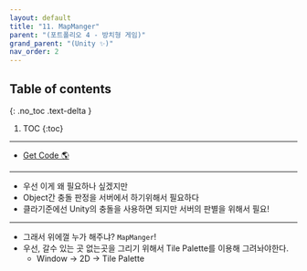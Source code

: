 ```yaml
---
layout: default
title: "11. MapManger"
parent: "(포트폴리오 4 - 방치형 게임)"
grand_parent: "(Unity ✨)"
nav_order: 2
---
```


## Table of contents
{: .no_toc .text-delta }

1. TOC
{:toc}

---

* [Get Code 🌎](https://github.com/Arthur880708/Unity.IncrementalGame.Example/tree/4)

---

* 우선 이게 왜 필요하나 싶겠지만
* Object간 충돌 판정을 서버에서 하기위해서 필요하다
* 클라기준에선 Unity의 충돌을 사용하면 되지만 서버의 판별을 위해서 필요!

---

* 그래서 위에껄 누가 해주냐? `MapManger`!
* 우선, 갈수 있는 곳 없는곳을 그리기 위해서 Tile Palette를 이용해 그려놔야한다.
    * Window -> 2D -> Tile Palette

